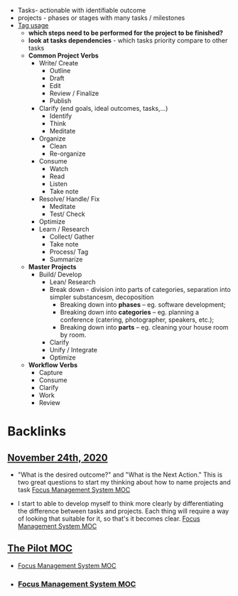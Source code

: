 - Tasks- actionable  with identifiable outcome
- projects - phases or stages with many tasks / milestones
- [Tag usage](<Tag usage.md>)
    - __which steps need to be performed for the project to be finished?__
    - __look at tasks dependencies__ - which tasks priority compare to other tasks
    - **Common Project Verbs**
        - Write/ Create
            - Outline
            - Draft
            - Edit
            - Review / Finalize
            - Publish
        - Clarify (end goals, ideal outcomes, tasks,...)
            - Identify
            - Think
            - Meditate
        - Organize
            - Clean
            - Re-organize
        - Consume
            - Watch
            - Read
            - Listen
            - Take note
        - Resolve/ Handle/ Fix
            - Meditate
            - Test/ Check
        - Optimize
        - Learn / Research
            - Collect/ Gather
            - Take note
            - Process/ Tag
            - Summarize
    - **Master Projects**
        - Build/ Develop
            - Lean/ Research
            - Break down - division into parts of categories, separation into simpler substancesm, decoposition
                - Breaking down into **phases** – eg. software development;
                - Breaking down into **categories** – eg. planning a conference (catering, photographer, speakers, etc.);
                - Breaking down into **parts** – eg. cleaning your house room by room.
            - Clarify
            - Unify / Integrate
            - Optimize
    - **Workflow Verbs**
        - Capture
        - Consume
        - Clarify
        - Work
        - Review

# Backlinks
## [November 24th, 2020](<November 24th, 2020.md>)
- "What is the desired outcome?" and "What is the Next Action." This is two great questions to start my thinking about how to name projects and task [Focus Management System MOC](<Focus Management System MOC.md>)

- I start to able to develop myself to think more clearly by differentiating the difference between tasks and projects. Each thing will require a way of looking that suitable for it, so that's it becomes clear.  [Focus Management System MOC](<Focus Management System MOC.md>)

## [The Pilot MOC](<The Pilot MOC.md>)
- [Focus Management System MOC](<Focus Management System MOC.md>)

- ### [Focus Management System MOC](<Focus Management System MOC.md>)

